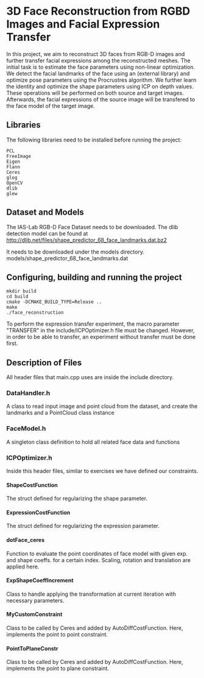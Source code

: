 # 3D Face Reconstruction from RGBD Images and Facial Expression Transfer
In this project, we aim to reconstruct 3D faces from RGB-D images and further transfer facial expressions among the reconstructed meshes. The initial task is to estimate the face parameters using non-linear optimization. We detect the facial landmarks of the face using an (external library) and optimize pose parameters using the Procrustres algorithm. We further learn the identity and optimize the shape parameters using ICP on depth values. These operations will be performed on both source and target images. Afterwards, the facial expressions of the source image will be transfered to the face model of the target image.

## Libraries
The following libraries need to be installed before running the project:

~~~
PCL
FreeImage
Eigen
Flann
Ceres
glog
OpenCV
dlib
glew
~~~

## Dataset and Models
The IAS-Lab RGB-D Face Dataset needs to be downloaded.
The dlib detection model can be found at 
http://dlib.net/files/shape_predictor_68_face_landmarks.dat.bz2

It needs to be downloaded under the models directory.
models/shape_predictor_68_face_landmarks.dat

## Configuring, building and running the project
~~~
mkdir build
cd build
cmake -DCMAKE_BUILD_TYPE=Release ..
make
./face_reconstruction
~~~

To perform the expression transfer experiment, the macro parameter "TRANSFER" in the include/ICPOptimizer.h file must be changed. However, in order to be able to transfer, an experiment without transfer must be done first.

## Description of Files
All header files that main.cpp uses are inside the include directory.
### DataHandler.h
A class to read input image and point cloud from the dataset, and create the landmarks and a PointCloud class instance

### FaceModel.h 
A singleton class definition to hold all related face data and functions

### ICPOptimizer.h
Inside this header files, similar to exercises we have defined our constraints.

#### ShapeCostFunction
The struct defined for regularizing the shape parameter.

#### ExpressionCostFunction
The struct defined for regularizing the expression parameter.

#### dotFace_ceres
Function to evaluate the point coordinates of face model with given exp. and shape coeffs. for a certain index. Scaling, rotation and translation are applied here.

#### ExpShapeCoeffIncrement
Class to handle applying the transformation at current iteration with necessary parameters.

#### MyCustomConstraint
Class to be called by Ceres and added by AutoDiffCostFunction. Here, implements the point to point constraint.

#### PointToPlaneConstr
Class to be called by Ceres and added by AutoDiffCostFunction. Here, implements the point to plane constraint.
